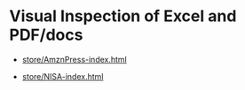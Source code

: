 # Visual Inspection of Excel and PDF/docs

-   [store/AmznPress-index.html](https://kazurayam.github.io/VisualInspectionOfExcelAndPDF/store/AmznPress-index.html)

-   [store/NISA-index.html](https://kazurayam.github.io/VisualInspectionOfExcelAndPDF/store/NISA-index.html)
